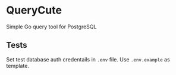 # QueryCute
Simple Go query tool for PostgreSQL

## Tests
Set test database auth credentails in `.env` file. Use `.env.example` as template.
